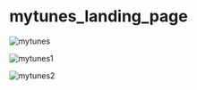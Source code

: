 # mytunes_landing_page

![mytunes](https://user-images.githubusercontent.com/34385544/49135697-533b1100-f29c-11e8-8c0d-1441713d44b8.png)

![mytunes1](https://user-images.githubusercontent.com/34385544/49135783-a0b77e00-f29c-11e8-8b29-aa3a8c5e469b.png)

![mytunes2](https://user-images.githubusercontent.com/34385544/49135901-ea07cd80-f29c-11e8-8d9e-7897acea737e.png)
